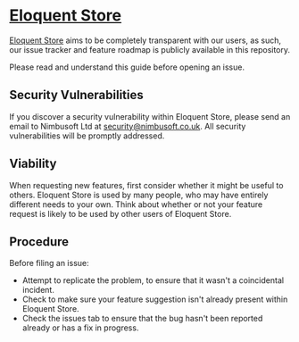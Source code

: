 # [Eloquent Store](https://eloquentstore.com)

[Eloquent Store](https://eloquentstore.com) aims to be completely transparent with our users, as such, our issue tracker and
feature roadmap is publicly available in this repository.

Please read and understand this guide before opening an issue.

## Security Vulnerabilities

If you discover a security vulnerability within Eloquent Store, please send an email to Nimbusoft
Ltd at security@nimbusoft.co.uk. All security vulnerabilities will be promptly addressed.

## Viability

When requesting new features, first consider whether it might be useful to others. Eloquent Store
is used by many people, who may have entirely different needs to your own. Think about whether or
not your feature request is likely to be used by other users of Eloquent Store.

## Procedure

Before filing an issue:

- Attempt to replicate the problem, to ensure that it wasn't a coincidental incident.
- Check to make sure your feature suggestion isn't already present within Eloquent Store.
- Check the issues tab to ensure that the bug hasn't been reported already or has a fix in progress.

